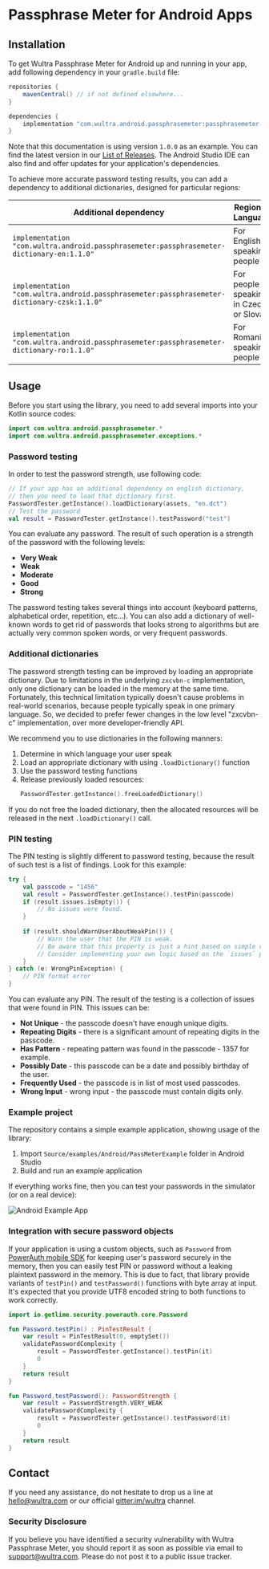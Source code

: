 # Passphrase Meter for Android Apps

## Installation 

To get Wultra Passphrase Meter for Android up and running in your app, add following dependency in your `gradle.build` file:

```groovy
repositories {
    mavenCentral() // if not defined elsewhere...
}

dependencies {
    implementation "com.wultra.android.passphrasemeter:passphrasemeter-core:1.1.0"
}
```
Note that this documentation is using version `1.0.0` as an example. You can find the latest version in our [List of Releases](https://github.com/wultra/passphrase-meter/releases). The Android Studio IDE can also find and offer updates for your application's dependencies.

To achieve more accurate password testing results, you can add a dependency to additional dictionaries, designed for particular regions:

| Additional dependency | Region or Language |
|----------------|--------------------|
| `implementation "com.wultra.android.passphrasemeter:passphrasemeter-dictionary-en:1.1.0"`   | For English speaking people |
| `implementation "com.wultra.android.passphrasemeter:passphrasemeter-dictionary-czsk:1.1.0"` | For people speaking in Czech or Slovak |
| `implementation "com.wultra.android.passphrasemeter:passphrasemeter-dictionary-ro:1.1.0"` | For Romanian speaking people |


## Usage

Before you start using the library, you need to add several imports into your Kotlin source codes:

```kotlin
import com.wultra.android.passphrasemeter.*
import com.wultra.android.passphrasemeter.exceptions.*
```

### Password testing

In order to test the password strength, use following code:

```kotlin
// If your app has an additional dependency on english dictionary,  
// then you need to load that dictionary first.
PasswordTester.getInstance().loadDictionary(assets, "en.dct")
// Test the password
val result = PasswordTester.getInstance().testPassword("test")
```

You can evaluate any password. The result of such operation is a strength of the password with the following levels:

- **Very Weak**
- **Weak**
- **Moderate**
- **Good**
- **Strong**

The password testing takes several things into account (keyboard patterns, alphabetical order, repetition, etc...). You can also add a dictionary of well-known words to get rid of passwords that looks strong to algorithms but are actually very common spoken words, or very frequent passwords.

### Additional dictionaries

The password strength testing can be improved by loading an appropriate dictionary. Due to limitations in the underlying `zxcvbn-c` implementation, only one dictionary can be loaded in the memory at the same time. Fortunately, this technical limitation typically doesn't cause problems in real-world scenarios, because people typically speak in one primary language. So, we decided to prefer fewer changes in the low level "zxcvbn-c" implementation, over more developer-friendly API.

We recommend you to use dictionaries in the following manners:

1. Determine in which language your user speak
1. Load an appropriate dictionary with using `.loadDictionary()` function
1. Use the password testing functions
1. Release previously loaded resources:
   ```kotlin
   PasswordTester.getInstance().freeLoadedDictionary()
   ```

If you do not free the loaded dictionary, then the allocated resources will be released in the next `.loadDictionary()` call.


### PIN testing

The PIN testing is slightly different to password testing, because the result of such test is a list of findings. Look for this example:

```kotlin
try {
    val passcode = "1456"
    val result = PasswordTester.getInstance().testPin(passcode)
    if (result.issues.isEmpty()) {
        // No issues were found. 
    }
    
    if (result.shouldWarnUserAboutWeakPin()) {
    	// Warn the user that the PIN is weak.
		// Be aware that this property is just a hint based on simple rules. 
		// Consider implementing your own logic based on the `issues` property.
    }
} catch (e: WrongPinException) {
    // PIN format error
}
```

You can evaluate any PIN. The result of the testing is a collection of issues that were found in PIN. This issues can be:

- **Not Unique** - the passcode doesn't have enough unique digits.
- **Repeating Digits** - there is a significant amount of repeating digits in the passcode.
- **Has Pattern** - repeating pattern was found in the passcode - 1357 for example.
- **Possibly Date** - this passcode can be a date and possibly birthday of the user.
- **Frequently Used** - the passcode is in list of most used passcodes.
- **Wrong Input** - wrong input - the passcode must contain digits only.

### Example project

The repository contains a simple example application, showing usage of the library:

1. Import `Source/examples/Android/PassMeterExample` folder in Android Studio
1. Build and run an example application

If everything works fine, then you can test your passwords in the simulator (or on a real device):

![Android Example App](./images/android-tester.png)

### Integration with secure password objects

If your application is using a custom objects, such as `Password` from [PowerAuth mobile SDK](https://github.com/wultra/powerauth-mobile-sdk) for keeping user's password securely in the memory, then you can easily test PIN or password without a leaking plaintext password in the memory. This is due to fact, that library provide variants of `testPin()` and `testPassword()` functions with byte array at input. It's expected that you provide UTF8 encoded string to both functions to work correctly.

```kotlin
import io.getlime.security.powerauth.core.Password

fun Password.testPin() : PinTestResult {
    var result = PinTestResult(0, emptySet())
    validatePasswordComplexity { 
        result = PasswordTester.getInstance().testPin(it)
        0
    }
    return result
}

fun Password.testPassword(): PasswordStrength {
    var result = PasswordStrength.VERY_WEAK
    validatePasswordComplexity { 
        result = PasswordTester.getInstance().testPassword(it)
        0
    }
    return result
}
```

## Contact

If you need any assistance, do not hesitate to drop us a line at [hello@wultra.com](mailto:hello@wultra.com) or our official [gitter.im/wultra](https://gitter.im/wultra) channel.

### Security Disclosure

If you believe you have identified a security vulnerability with Wultra Passphrase Meter, you should report it as soon as possible via email to [support@wultra.com](mailto:support@wultra.com). Please do not post it to a public issue tracker.
